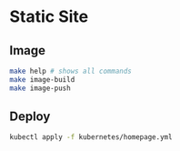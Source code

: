 # Static Site

## Image

```sh
make help # shows all commands
make image-build
make image-push
```

## Deploy

```sh
kubectl apply -f kubernetes/homepage.yml
```
